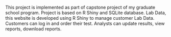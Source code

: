 This project is implemented as part of capstone project of my graduate school program.  Project is based on R Shiny  and SQLite database. 
Lab Data, this website is developed using R Shiny to manage customer Lab Data. Customers can log in and order their test. Analysts can update results, view reports, download reports.  
